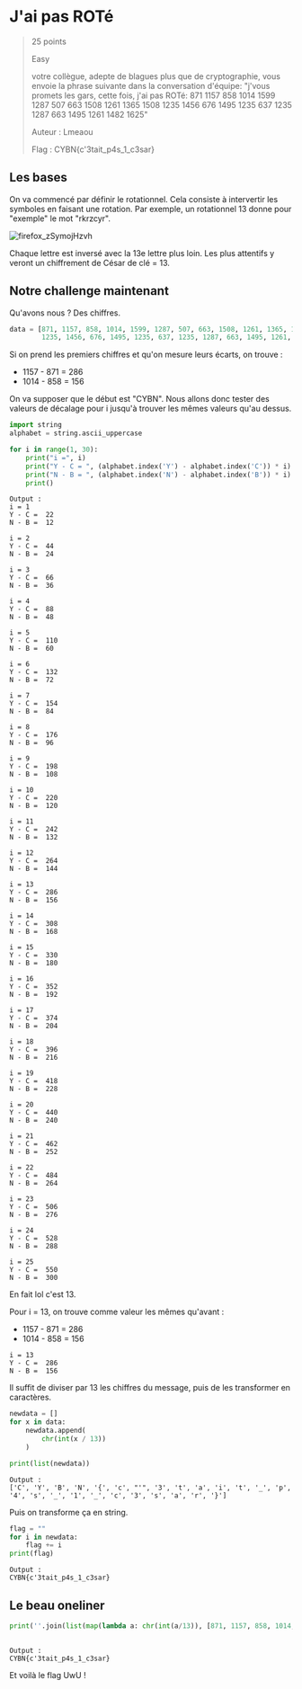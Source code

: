 # J'ai pas ROTé

> 25 points
>
> Easy
> 
> votre collègue, adepte de blagues plus que de cryptographie, vous envoie la phrase suivante dans la conversation d'équipe: "j'vous promets les gars, cette fois, j'ai pas ROTé: 871 1157 858 1014 1599 1287 507 663 1508 1261 1365 1508 1235 1456 676 1495 1235 637 1235 1287 663 1495 1261 1482 1625"
> 
> Auteur : Lmeaou
>
> Flag : CYBN{c'3tait_p4s_1_c3sar}

## Les bases

On va commencé par définir le rotationnel. Cela consiste à intervertir les symboles en faisant une rotation. Par exemple, un rotationnel 13 donne pour "exemple" le mot "rkrzcyr".

![firefox_zSymojHzvh](https://user-images.githubusercontent.com/58084848/206930335-6cd70378-1cbf-4007-ba0f-ed3f52a8de3c.png)

Chaque lettre est inversé avec la 13e lettre plus loin. Les plus attentifs y veront un chiffrement de César de clé = 13.

## Notre challenge maintenant

Qu'avons nous ? Des chiffres. 

```python
data = [871, 1157, 858, 1014, 1599, 1287, 507, 663, 1508, 1261, 1365, 1508,
        1235, 1456, 676, 1495, 1235, 637, 1235, 1287, 663, 1495, 1261, 1482, 1625]
```

Si on prend les premiers chiffres et qu'on mesure leurs écarts, on trouve :
- 1157 - 871 = 286
- 1014 - 858 = 156

On va supposer que le début est "CYBN". Nous allons donc tester des valeurs de décalage pour i jusqu'à trouver les mêmes valeurs qu'au dessus.

```python
import string
alphabet = string.ascii_uppercase

for i in range(1, 30):
    print("i =", i)
    print("Y - C = ", (alphabet.index('Y') - alphabet.index('C')) * i)
    print("N - B = ", (alphabet.index('N') - alphabet.index('B')) * i)
    print()
```

```
Output :
i = 1
Y - C =  22
N - B =  12

i = 2
Y - C =  44
N - B =  24

i = 3
Y - C =  66
N - B =  36

i = 4
Y - C =  88
N - B =  48

i = 5
Y - C =  110
N - B =  60

i = 6
Y - C =  132
N - B =  72

i = 7
Y - C =  154
N - B =  84

i = 8
Y - C =  176
N - B =  96

i = 9
Y - C =  198
N - B =  108

i = 10
Y - C =  220
N - B =  120

i = 11
Y - C =  242
N - B =  132

i = 12
Y - C =  264
N - B =  144

i = 13
Y - C =  286
N - B =  156

i = 14
Y - C =  308
N - B =  168

i = 15
Y - C =  330
N - B =  180

i = 16
Y - C =  352
N - B =  192

i = 17
Y - C =  374
N - B =  204

i = 18
Y - C =  396
N - B =  216

i = 19
Y - C =  418
N - B =  228

i = 20
Y - C =  440
N - B =  240

i = 21
Y - C =  462
N - B =  252

i = 22
Y - C =  484
N - B =  264

i = 23
Y - C =  506
N - B =  276

i = 24
Y - C =  528
N - B =  288

i = 25
Y - C =  550
N - B =  300
```

En fait lol c'est 13.

Pour i = 13, on trouve comme valeur les mêmes qu'avant : 
- 1157 - 871 = 286
- 1014 - 858 = 156

```
i = 13
Y - C =  286
N - B =  156
```

Il suffit de diviser par 13 les chiffres du message, puis de les transformer en caractères.

```python
newdata = []
for x in data:
    newdata.append(
        chr(int(x / 13))
    )

print(list(newdata))
```

```
Output :
['C', 'Y', 'B', 'N', '{', 'c', "'", '3', 't', 'a', 'i', 't', '_', 'p', '4', 's', '_', '1', '_', 'c', '3', 's', 'a', 'r', '}']
```

Puis on transforme ça en string.

```python
flag = ""
for i in newdata:
    flag += i
print(flag)
```

```
Output :
CYBN{c'3tait_p4s_1_c3sar}
```

## Le beau oneliner

```python
print(''.join(list(map(lambda a: chr(int(a/13)), [871, 1157, 858, 1014, 1599, 1287, 507, 663, 1508, 1261, 1365, 1508,
                                                                       1235, 1456, 676, 1495, 1235, 637, 1235, 1287, 663, 1495, 1261, 1482, 1625]))))  # trivial non
```

```
Output :
CYBN{c'3tait_p4s_1_c3sar}
```

Et voilà le flag UwU !
